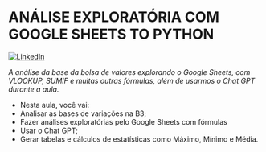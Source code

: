 # ANÁLISE EXPLORATÓRIA COM GOOGLE SHEETS TO PYTHON


[![LinkedIn](https://img.shields.io/badge/LinkedIn-000?style=for-the-badge&logo=LinkedIn&logoColor=30A3DC)](https://www.linkedin.com/in/jacqueline-ribeiro-743876247/)

_A análise da base da bolsa de valores explorando o Google Sheets, com VLOOKUP, SUMIF e muitas outras fórmulas, além de usarmos o Chat GPT durante a aula._

* Nesta aula, você vai:
* Analisar as bases de variações na B3;
* Fazer análises exploratórias pelo Google Sheets com fórmulas
* Usar o Chat GPT;
* Gerar tabelas e cálculos de estatísticas como Máximo, Mínimo e Média.
